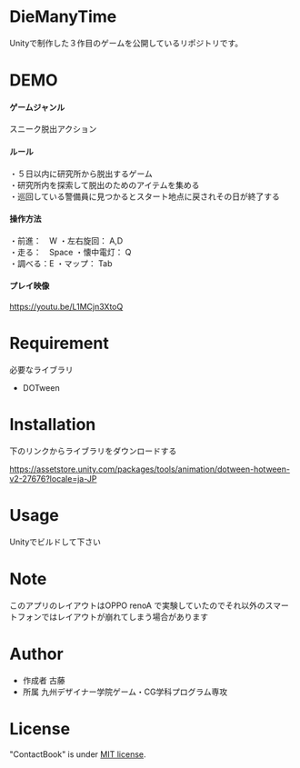 # DieManyTime

Unityで制作した３作目のゲームを公開しているリポジトリです。

# DEMO

#### ゲームジャンル

スニーク脱出アクション

#### ルール

・５日以内に研究所から脱出するゲーム<br>
・研究所内を探索して脱出のためのアイテムを集める<br>
・巡回している警備員に見つかるとスタート地点に戻されその日が終了する

#### 操作方法

・前進：　W     ・左右旋回： A,D<br>
・走る：　Space ・懐中電灯： Q<br>
・調べる：E     ・マップ：   Tab

#### プレイ映像

https://youtu.be/L1MCjn3XtoQ

# Requirement

必要なライブラリ

* DOTween

# Installation

下のリンクからライブラリをダウンロードする

https://assetstore.unity.com/packages/tools/animation/dotween-hotween-v2-27676?locale=ja-JP

# Usage

Unityでビルドして下さい

# Note

このアプリのレイアウトはOPPO renoA で実験していたのでそれ以外のスマートフォンではレイアウトが崩れてしまう場合があります

# Author

* 作成者    古藤
* 所属      九州デザイナー学院ゲーム・CG学科プログラム専攻

# License

"ContactBook" is under [MIT license](https://en.wikipedia.org/wiki/MIT_License).
